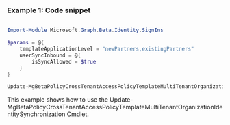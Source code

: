 ### Example 1: Code snippet

```powershell

Import-Module Microsoft.Graph.Beta.Identity.SignIns

$params = @{
	templateApplicationLevel = "newPartners,existingPartners"
	userSyncInbound = @{
		isSyncAllowed = $true
	}
}

Update-MgBetaPolicyCrossTenantAccessPolicyTemplateMultiTenantOrganizationIdentitySynchronization -BodyParameter $params

```
This example shows how to use the Update-MgBetaPolicyCrossTenantAccessPolicyTemplateMultiTenantOrganizationIdentitySynchronization Cmdlet.

